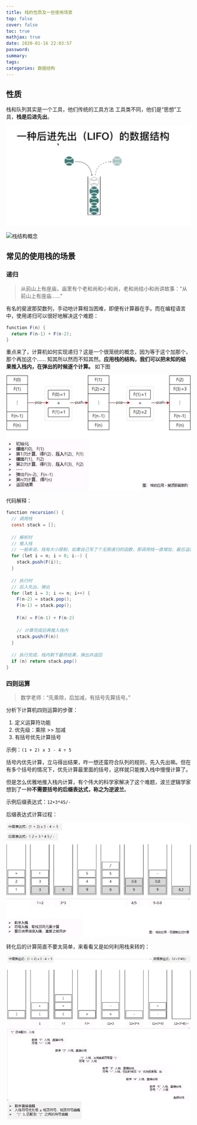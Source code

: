 ```yaml
---
title: 栈的性质及一些使用场景
top: false
cover: false
toc: true
mathjax: true
date: 2020-01-16 22:03:57
password:
summary:
tags:
categories: 数据结构
---
```


## 性质

栈和队列其实是一个工具，他们传统的工具方法 工具类不同，他们是“思想”工具，**栈是后进先出**。

![](栈的性质及一些使用场景/4.png)

![栈结构概念](https://user-gold-cdn.xitu.io/2020/1/4/16f6f70211551f99?imageView2/0/w/1280/h/960/format/webp/ignore-error/1)

## 常见的使用栈的场景

### 递归

> 从前山上有座庙，庙里有个老和尚和小和尚，老和尚给小和尚讲故事：“从前山上有座庙......”

有名的斐波那契数列，手动地计算相当困难，即便有计算器在手。而在编程语言中，使用递归可以很好地解决这个难题：

```java
function F(n) {
  return F(n-1) + F(n-2);
}
```

重点来了，计算机如何实现递归？这是一个很笼统的概念，因为等于这个加那个，那个再加这个...... 知其所以然而不知其然。**应用栈的结构，我们可以把未知的结果推入栈内，在弹出的时候逐个计算。** 如下图

![](栈的性质及一些使用场景/3.png)

代码解释：

```java
function recursion() {
  // 调用栈
  const stack = [];

  // 解析时
  // 推入栈
  // 一般来说，栈有大小限制，如果自己写了个无限递归的函数，那调用栈一直增加，最后溢出
  for (let i = n; i > 0; i--) {
    stack.push(F(i));
  }

  // 执行时
  // 后入先出，弹出
  for (let i = 3; i <= n; i++) {
    F(n-2) = stack.pop();
    F(n-1) = stack.pop();

    F(n) = F(n-1) + F(n-2)
    
    // 计算完成后再推入栈内
    stack.push(F(n))
  }

  // 执行完成，栈内剩下最终结果，弹出并返回
  if (n) return stack.pop()
}
```

### 四则运算

> 数学老师：“先乘除，后加减，有括号先算括号。”

分析下计算机四则运算的步骤：

1. 定义运算符功能
2. 优先级：乘除 >> 加减
3. 有括号优先计算括号

示例：`(1 + 2) x 3 - 4 ÷ 5`

括号内优先计算，立马得出结果，咋一想还蛮符合队列的规则，先入先出嘛。但在有多个括号的情况下，优先计算最里面的括号，这样就只能推入栈中慢慢计算了。

但是怎么优雅地推入栈内计算，有个伟大的科学家解决了这个难题，波兰逻辑学家想到了一种**不需要括号的后缀表达式，称之为逆波兰**。

示例后缀表达式：`12+3*45/-`

后缀表达式计算过程：

![](栈的性质及一些使用场景/2.png)

转化后的计算简直不要太简单，来看看又是如何利用栈来转的：

![](栈的性质及一些使用场景/1.png)

# 